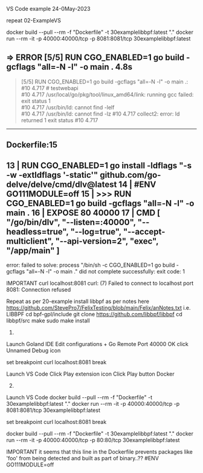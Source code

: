 VS Code example
24-0May-2023

repeat 02-ExampleVS

docker build --pull --rm -f "Dockerfile" -t 30examplelibbpf:latest "."
docker run --rm -it -p 40000:40000/tcp -p 8081:8081/tcp 30examplelibbpf:latest


=> ERROR [5/5] RUN CGO_ENABLED=1 go build -gcflags "all=-N -l" -o main .                                       4.8s
------                                                                                                               
> [5/5] RUN CGO_ENABLED=1 go build -gcflags "all=-N -l" -o main .:                                                  
#10 4.717 # testwebapi                                                                                               
#10 4.717 /usr/local/go/pkg/tool/linux_amd64/link: running gcc failed: exit status 1                                 
#10 4.717 /usr/bin/ld: cannot find -lelf                                                                             
#10 4.717 /usr/bin/ld: cannot find -lz
#10 4.717 collect2: error: ld returned 1 exit status
#10 4.717
------
Dockerfile:15
--------------------
13 |     RUN CGO_ENABLED=1 go install -ldflags "-s -w -extldflags '-static'" github.com/go-delve/delve/cmd/dlv@latest
14 |     #ENV GO111MODULE=off
15 | >>> RUN CGO_ENABLED=1 go build -gcflags "all=-N -l" -o main .
16 |     EXPOSE 80 40000
17 |     CMD [ "/go/bin/dlv", "--listen=:40000", "--headless=true", "--log=true", "--accept-multiclient", "--api-version=2", "exec", "/app/main" ]
--------------------
error: failed to solve: process "/bin/sh -c CGO_ENABLED=1 go build -gcflags \"all=-N -l\" -o main ." did not complete successfully: exit code: 1



IMPORTANT
curl localhost:8081
curl: (7) Failed to connect to localhost port 8081: Connection refused

Repeat as per 20-example
install libbpf as per notes here
https://github.com/StevePro7/FelixTesting/blob/main/Felix/anNotes.txt
i.e.
LIBBPF
cd bpf-gpl/include
git clone https://github.com/libbpf/libbpf
cd libbpf/src
make
sudo make install


01.
Launch Goland IDE
Edit configurations
+
Go Remote
Port 40000
OK
click Unnamed Debug icon

set breakpoint
curl localhost:8081
break


Launch VS Code
Click Play extension icon
Click Play button Docker


02.
Launch VS Code
docker build --pull --rm -f "Dockerfile" -t 30examplelibbpf:latest "."
docker run --rm -it -p 40000:40000/tcp -p 8081:8081/tcp 30examplelibbpf:latest

set breakpoint
curl localhost:8081
break


docker build --pull --rm -f "Dockerfile" -t 30examplelibbpf:latest "."
docker run --rm -it -p 40000:40000/tcp -p 80:80/tcp 30examplelibbpf:latest

IMPORTANT
it seems that this line in the Dockerfile prevents packages like 'foo'
from being detected and built as part of binary..??
#ENV GO111MODULE=off
